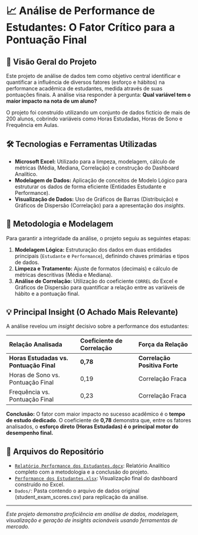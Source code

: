 # 📈 Análise de Performance de Estudantes: O Fator Crítico para a Pontuação Final

## 🎯 Visão Geral do Projeto

Este projeto de análise de dados tem como objetivo central identificar e quantificar a influência de diversos fatores (esforço e hábitos) na performance acadêmica de estudantes, medida através de suas pontuações finais. A análise visa responder à pergunta: **Qual variável tem o maior impacto na nota de um aluno?**

O projeto foi construído utilizando um conjunto de dados fictício de mais de 200 alunos, cobrindo variáveis como Horas Estudadas, Horas de Sono e Frequência em Aulas.

## 🛠️ Tecnologias e Ferramentas Utilizadas

* **Microsoft Excel:** Utilizado para a limpeza, modelagem, cálculo de métricas (Média, Mediana, Correlação) e construção do Dashboard Analítico.
* **Modelagem de Dados:** Aplicação de conceitos de Modelo Lógico para estruturar os dados de forma eficiente (Entidades Estudante e Performance).
* **Visualização de Dados:** Uso de Gráficos de Barras (Distribuição) e Gráficos de Dispersão (Correlação) para a apresentação dos *insights*.

## 🔑 Metodologia e Modelagem

Para garantir a integridade da análise, o projeto seguiu as seguintes etapas:

1.  **Modelagem Lógica:** Estruturação dos dados em duas entidades principais (`Estudante` e `Performance`), definindo chaves primárias e tipos de dados.
2.  **Limpeza e Tratamento:** Ajuste de formatos (decimais) e cálculo de métricas descritivas (Média e Mediana).
3.  **Análise de Correlação:** Utilização do coeficiente `CORREL` do Excel e Gráficos de Dispersão para quantificar a relação entre as variáveis de hábito e a pontuação final.

## 💡 Principal Insight (O Achado Mais Relevante)

A análise revelou um *insight* decisivo sobre a performance dos estudantes:

| Relação Analisada | Coeficiente de Correlação | Força da Relação |
| :--- | :--- | :--- |
| **Horas Estudadas vs. Pontuação Final** | **0,78** | **Correlação Positiva Forte** |
| Horas de Sono vs. Pontuação Final | 0,19 | Correlação Fraca |
| Frequência vs. Pontuação Final | 0,23 | Correlação Fraca |

**Conclusão:** O fator com maior impacto no sucesso acadêmico é o **tempo de estudo dedicado**. O coeficiente de **0,78** demonstra que, entre os fatores analisados, o **esforço direto (Horas Estudadas) é o principal motor do desempenho final.**

## 📂 Arquivos do Repositório

* [`Relatório Performance dos Estudantes.docx`](Relatório_Performance_dos_Estudantes.docx): Relatório Analítico completo com a metodologia e a conclusão do projeto.
* [`Performance dos Estudantes.xlsx`](Performance_dos_Estudantes.xlsx): Visualização final do dashboard construído no Excel.
* `Dados/`: Pasta contendo o arquivo de dados original (student_exam_scores.csv) para replicação da análise.

---
*Este projeto demonstra proficiência em análise de dados, modelagem, visualização e geração de insights acionáveis usando ferramentas de mercado.*
